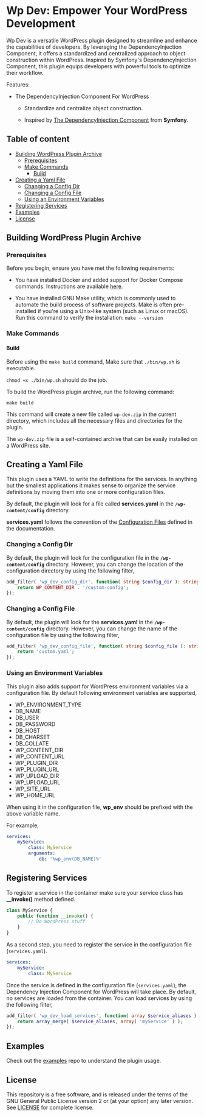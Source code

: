 # Wp Dev: Empower Your WordPress Development

Wp Dev is a versatile WordPress plugin designed to streamline and enhance the capabilities of developers. By leveraging the DependencyInjection Component, it offers a standardized and centralized approach to object construction within WordPress. Inspired by Symfony's DependencyInjection Component, this plugin equips developers with powerful tools to optimize their workflow.

Features:

- The DependencyInjection Component For WordPress

    - Standardize and centralize object construction.

    - Inspired by [The DependencyInjection Component](https://symfony.com/doc/current/components/dependency_injection.html) from **Symfony**.

## Table of content
- [Building WordPress Plugin Archive](#building-wordpress-plugin-archive)
    - [Prerequisites](#prerequisites)
    - [Make Commands](#make-commands)
        - [Build](#build)
- [Creating a Yaml File](#creating-a-yaml-file)
    - [Changing a Config Dir](#changing-a-config-dir)
    - [Changing a Config File](#changing-a-config-file)
    - [Using an Environment Variables](#using-an-environment-variables)
- [Registering Services](#registering-services)
- [Examples](#examples)
- [License](#license)

## Building WordPress Plugin Archive

### Prerequisites

Before you begin, ensure you have met the following requirements:

- You have installed Docker and added support for Docker Compose commands. Instructions are available [here](https://docs.docker.com/compose/install/).

- You have installed GNU Make utility, which is commonly used to automate the build process of software projects. Make is often pre-installed if you're using a Unix-like system (such as Linux or macOS). Run this command to verify the installation:
`make --version`

### Make Commands

#### Build

Before using the `make build` command, Make sure that `./bin/wp.sh` is executable. 

`chmod +x ./bin/wp.sh` should do the job.

To build the WordPress plugin archive, run the following command:

```
make build
```

This command will create a new file called `wp-dev.zip` in the current directory, which includes all the necessary files and directories for the plugin.

The `wp-dev.zip` file is a self-contained archive that can be easily installed on a WordPress site.

## Creating a Yaml File

This plugin uses a YAML to write the definitions for the services. In anything but the smallest applications it makes sense to organize the service definitions by moving them into one or more configuration files. 

By default, the plugin will look for a file called **services.yaml** in the **`/wp-content/config`** directory.

**services.yaml** follows the convention of the [Configuration Files](https://symfony.com/doc/current/components/dependency_injection.html#setting-up-the-container-with-configuration-files) defined in the documentation.

### Changing a Config Dir

By default, the plugin will look for the configuration file in the **`/wp-content/config`** directory. However, you can change the location of the configuration directory by using the following filter,

```php
add_filter( 'wp_dev_config_dir', function( string $config_dir ): string {
	return WP_CONTENT_DIR . '/custom-config';
});
```

### Changing a Config File

By default, the plugin will look for the **services.yaml** in the **`/wp-content/config`** directory. However, you can change the name of the configuration file by using the following filter,

```php
add_filter( 'wp_dev_config_file', function( string $config_file ): string {
	return 'custom.yaml';
});
```

### Using an Environment Variables

This plugin also adds support for WordPress environment variables via a configuration file. By default following environment variables are supported,

- WP_ENVIRONMENT_TYPE
- DB_NAME
- DB_USER
- DB_PASSWORD 
- DB_HOST
- DB_CHARSET
- DB_COLLATE 
- WP_CONTENT_DIR
- WP_CONTENT_URL
- WP_PLUGIN_DIR
- WP_PLUGIN_URL
- WP_UPLOAD_DIR
- WP_UPLOAD_URL
- WP_SITE_URL
- WP_HOME_URL

When using it in the configuration file, **wp_env** should be prefixed with the above variable name.

For example,

```yaml
services:
    myService:
        class: MyService
        arguments:
            db: '%wp_env(DB_NAME)%'
```

## Registering Services

To register a service in the container make sure your service class has **__invoke()** method defined.

```php
class MyService {
    public function __invoke() {
        // Do WordPress stuff
    }
}
```

As a second step, you need to register the service in the configuration file (`services.yaml`).

```yaml
services:
    myService:
        class: MyService
```

Once the service is defined in the configuration file (`services.yaml`), the Dependency Injection Component for WordPress will take place. By default, no services are loaded from the container. You can load services by using the following filter,

```php
add_filter( 'wp_dev_load_services', function( array $service_aliases ): array {
	return array_merge( $service_aliases, array( 'myService' ) );
});
```

## Examples

Check out the [examples](https://github.com/hasukmistry/wp-dev-examples) repo to understand the plugin usage.

## License

This repository is a free software, and is released under the terms of the GNU General Public License version 2 or (at your option) any later version. See [LICENSE](./LICENSE) for complete license.
